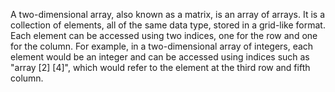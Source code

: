 A two-dimensional array, also known as a matrix, is an array of arrays. It is a collection of elements, all of the same data type, stored in a grid-like format. Each element can be accessed using two indices, one for the row and one for the column. For example, in a two-dimensional array of integers, each element would be an integer and can be accessed using indices such as "array [2]  [4]", which would refer to the element at the third row and fifth column.